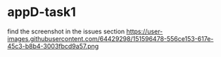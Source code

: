 # appD-task1

find the screenshot in the issues section 
https://user-images.githubusercontent.com/64429298/151596478-556ce153-617e-45c3-b8b4-3003fbcd9a57.png
